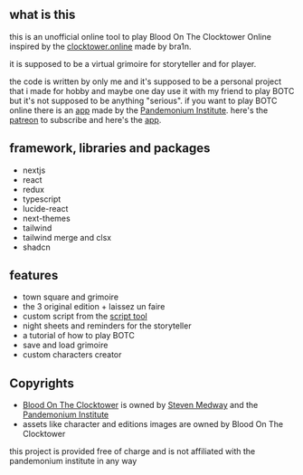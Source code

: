 ## what is this

this is an unofficial online tool to play Blood On The Clocktower Online inspired by the [clocktower.online](https://clocktower.online) made by bra1n.

it is supposed to be a virtual grimoire for storyteller and for player.

the code is written by only me and it's supposed to be a personal project that i made for hobby and maybe one day use it with my friend to play BOTC but it's not supposed to be anything "serious". if you want to play BOTC online there is an [app](https://online.bloodontheclocktower.com/login) made by the [Pandemonium Institute](https://bloodontheclocktower.com/about-us). here's the [patreon](https://www.patreon.com/botconline) to subscribe and here's the [app](https://online.bloodontheclocktower.com/login).

## framework, libraries and packages

- nextjs
- react
- redux
- typescript
- lucide-react
- next-themes
- tailwind
- tailwind merge and clsx
- shadcn

## features

- town square and grimoire
- the 3 original edition + laissez un faire
- custom script from the [script tool](https://script.bloodontheclocktower.com)
- night sheets and reminders for the storyteller
- a tutorial of how to play BOTC
- save and load grimoire
- custom characters creator


## Copyrights

- [Blood On The Clocktower](https://bloodontheclocktower.com) is owned by [Steven Medway](https://www.linkedin.com/in/steven-medway-41726340) and the [Pandemonium Institute](https://bloodontheclocktower.com/about-us)
- assets like character and editions images are owned by Blood On The Clocktower

this project is provided free of charge and is not affiliated with the pandemonium institute in any way
